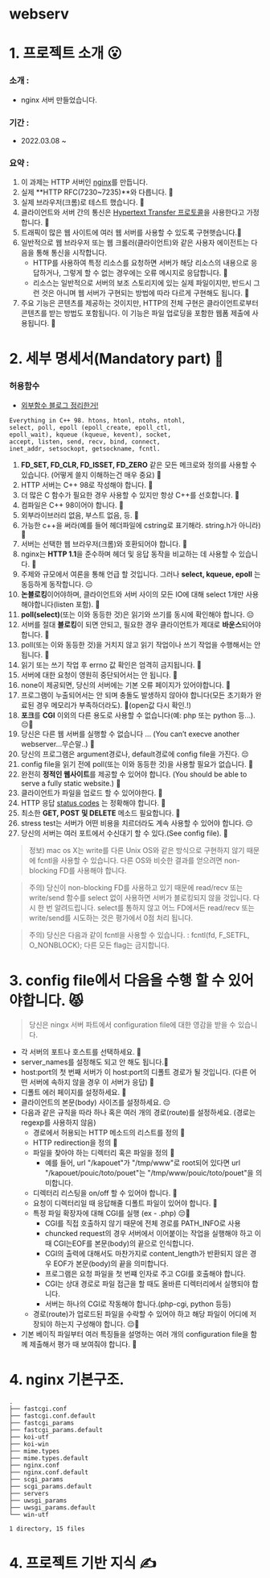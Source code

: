 # webserv
# 1. 프로젝트 소개 😮
### 소개 :
* nginx 서버 만들었습니다.
 
### 기간 :
* 2022.03.08 ~ 

### 요약 :
1. 이 과제는 HTTP 서버인 [nginx](https://whatisthenext.tistory.com/123)를 만듭니다.
2. 실제 **HTTP RFC(7230~7235)**와 다릅니다. 🚛
3. 실제 브라우저(크롬)로 테스트 했습니다. 🚛
4. 클라이언트와 서버 간의 통신은 [Hypertext Transfer 프로토콜](https://docs.oracle.com/cd/E19857-01/817-7510/agaphttp.html)을 사용한다고 가정합니다. 🚛
5. 트래픽이 많은 웹 사이트에 여러 웹 서버를 사용할 수 있도록 구현햇습니다.👹
6. 일반적으로 웹 브라우저 또는 웹 크롤러(클라이언트)와 같은 사용자 에이전트는 다음을 통해 통신을 시작합니다.
	* HTTP를 사용하여 특정 리소스를 요청하면 서버가 해당 리소스의 내용으로 응답하거나, 그렇게 할 수 없는 경우에는 오류 메시지로 응답합니다. 🚛
	* 리소스는 일반적으로 서버의 보조 스토리지에 있는 실제 파일이지만, 반드시 그런 것은 아니며 웹 서버가 구현되는 방법에 따라 다르게 구현해도 됩니다. 🚛
7. 주요 기능은 콘텐츠를 제공하는 것이지만, HTTP의 전체 구현은 클라이언트로부터 콘텐츠를 받는 방법도 포함됩니다. 이 기능은 파일 업로딩을 포함한 웹폼 제출에 사용됩니다. 👹

# 2. 세부 명세서(Mandatory part) 🐹
### 허용함수

* [외부함수 블로그 정리한거!](https://velog.io/@hey-chocopie/webserve-%EC%99%B8%EB%B6%80%ED%97%88%EC%9A%A9%ED%95%A8%EC%88%98)

```
Everything in C++ 98. htons, htonl, ntohs, ntohl,
select, poll, epoll (epoll_create, epoll_ctl,
epoll_wait), kqueue (kqueue, kevent), socket,
accept, listen, send, recv, bind, connect,
inet_addr, setsockopt, getsockname, fcntl.
```

1. **FD_SET, FD_CLR, FD_ISSET, FD_ZERO** 같은 모든 메크로와 정의를 사용할 수 있습니다. (어떻게 쓸지 이해하는건 매우 중요) 🚛
2. HTTP 서버는 C++ 98로 작성해야 합니다. 👹
3. 더 많은 C 함수가 필요한 경우 사용할 수 있지만 항상 C++를 선호합니다. 🚛
4. 컴파일은 C++ 98이어야 합니다. 🚛
5. 외부라이브러리 없음, 부스트 없음, 등. 🚛
6. 가능한 c++을 써라(예를 들어 헤더파일에 cstring로 표기해라. string.h가 아니라) 👹
7. 서버는 선택한 웹 브라우저(크롬)와 호환되어야 합니다. 🚛
8. nginx는 **HTTP 1.1**을 준수하며 헤더 및 응답 동작을 비교하는 데 사용할 수 있습니다. 🚛
9. 주제와 규모에서 여론을 통해 언급 할 것입니다. 그러나 **select, kqueue, epoll** 는 동등하게 동작합니다. 😔
10. **논블로킹**이어야하며, 클라이언트와 서버 사이의 모든 IO에 대해 select 1개만 사용해야합니다(listen 포함). 🚛
11. **poll(select)**(또는 이와 동등한 것)은 읽기와 쓰기를 동시에 확인해야 합니다. 😔 
12. 서버를 절대 **블로킹**이 되면 안되고, 필요한 경우 클라이언트가 제대로 **바운스**되어야 합니다. 🚛
13. poll(또는 이와 동등한 것)을 거치지 않고 읽기 작업이나 쓰기 작업을 수행해서는 안 됩니다. 🚛
14. 읽기 또는 쓰기 작업 후 errno 값 확인은 엄격히 금지됩니다. 🚛
15. 서버에 대한 요청이 영원히 중단되어서는 안 됩니다. 🚛
16. none이 제공되면, 당신의 서버에는 기본 오류 페이지가 있어야합니다. 👹
17. 프로그램이 누출되어서는 안 되며 충돌도 발생하지 않아야 합니다(모든 초기화가 완료된 경우 메모리가 부족하더라도). 👹(open값 다시 확인.!)
18. **포크**를 **CGI** 이외의 다른 용도로 사용할 수 없습니다(예: php 또는 python 등...). 😔👹
19. 당신은 다른 웹 서버를 실행할 수 없습니다 ... (You can’t execve another webserver...무슨말..) 🚛
20. 당신의 프로그램은 argument경로나, default경로에 config file을 가진다. 😔
21. config file을 읽기 전에 poll(또는 이와 동등한 것)을 사용할 필요가 없습니다. 🚛
22. 완전히 **정적인 웹사이트**를 제공할 수 있어야 합니다. (You should be able to serve a fully static website.) 🚛
23. 클라이언트가 파일을 업로드 할 수 있어야한다. 👹
24. HTTP 응답 [status codes](https://ko.wikipedia.org/wiki/HTTP_%EC%83%81%ED%83%9C_%EC%BD%94%EB%93%9C) 는 정확해야 합니다. 👹
25. 최소한 **GET, POST 및 DELETE** 메소드 필요합니다. 🚛
26. stress test는 서버가 어떤 비용을 치르더라도 계속 사용할 수 있어야 합니다. 😔
27. 당신의 서버는 여러 포트에서 수신대기 할 수 있다.(See config file). 🚛

>정보) mac os X는 write를 다른 Unix OS와 같은 방식으로  구현하지 않기 때문에 fcntl을 사용할 수 있습니다. 다른 OS와 비슷한 결과를 얻으려면 non-blocking FD를 사용해야 합니다. 

>주의) 당신이 non-blocking FD를 사용하고 있기 때문에 read/recv 또는 write/send 함수를 select 없이 사용하면 서버가 블로킹되지 않을 것입니다. 다시 한 번 알려드립니다. select를 통하지 않고 어느 FD에서든 read/recv 또는 write/send를 시도하는 것은 평가에서 0점 처리 됩니다.

>주의) 당신은 다음과 같이 fcntl을 사용할 수 있습니다. : fcntl(fd, F_SETFL, O_NONBLOCK);
	다른 모든 flag는 금지합니다.

# 3. config file에서 다음을 수행 할 수 있어야합니다. 😾
>당신은 ningx 서버 파트에서 configuration file에 대한 영감을 받을 수 있습니다. 

* 각 서버의 포트나 호스트를 선택하세요. 🚛
* server_names를 설정해도 되고 안 해도 됩니다.🚛
* host:port의 첫 번째 서버가 이 host:port의 디폴트 경로가 될 것입니다. (다른 어떤 서버에 속하지 않을 경우 이 서버가 응답) 🚛
* 디폴트 에러 페이지를 설정하세요. 🚛
* 클라이언트의 본문(body) 사이즈를 설정하세요. 😔
* 다음과 같은 규칙을 따라 하나 혹은 여러 개의 경로(route)를 설정하세요. (경로는 regexp를 사용하지 않음)
	* 경로에서 허용되는 HTTP 메소드의 리스트를 정의 🚛
	* HTTP redirection을 정의 🚛
	* 파일을 찾아야 하는 디렉터리 혹은 파일을 정의 🚛
		* 예를 들어, url "/kapouet"가 "/tmp/www"로 root되어 있다면 url "/kapouet/pouic/toto/pouet"는 "/tmp/www/pouic/toto/pouet"을 의미합니다.
	* 디렉터리 리스팅을 on/off 할 수 있어야 합니다. 🚛
	* 요청이 디렉터리일 때 응답해줄 디폴트 파일이 있어야 합니다. 🚛
	* 특정 파일 확장자에 대해 CGI를 실행 (ex - .php)  😔👹
		* CGI를 직접 호출하지 않기 때문에 전체 경로를 PATH_INFO로 사용
		* chuncked request의 경우 서버에서 이어붙이는 작업을 실행해야 하고 이때 CGI는EOF를 본문(body)의 끝으로 인식합니다.
		* CGI의 출력에 대해서도 마찬가지로 content_length가 반환되지 않은 경우 EOF가 본문(body)의 끝을 의미합니다.
		* 프로그램은 요청 파일을 첫 번쨰 인자로 주고 CGI를 호출해야 합니다.
		* CGI는 상대 경로로 파일 접근을 할 때도 올바른 디렉터리에서 실행되야 합니다.
		* 서버는 하나의 CGI로 작동해야 합니다.(php-cgi, python 등등)
	* 경로(route)가 업로드된 파일을 수락할 수 있어야 하고 해당 파일이 어디에 저장되야 하는지 구성해야 합니다. 😔👹
* 기본 베이직 파일부터 여러 특징들을 설명하는 여러 개의 configuration file을 함께 제출해서 평가 때 보여줘야 합니다.  👹

# 4. nginx 기본구조.
```
.
├── fastcgi.conf
├── fastcgi.conf.default
├── fastcgi_params
├── fastcgi_params.default
├── koi-utf
├── koi-win
├── mime.types
├── mime.types.default
├── nginx.conf
├── nginx.conf.default
├── scgi_params
├── scgi_params.default
├── servers
├── uwsgi_params
├── uwsgi_params.default
└── win-utf

1 directory, 15 files
```

# 4. 프로젝트 기반 지식 ✍️

